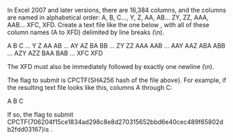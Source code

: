 In Excel 2007 and later versions, there are 16,384 columns, and the columns are named in alphabetical order: A, B, C..., Y, Z, AA, AB... ZY, ZZ, AAA, AAB... XFC, XFD. Create a text file like the one below
, with all of these column names (A to XFD) delimited by line breaks (\n).

A
B
C
...
Y
Z
AA
AB
...
AY
AZ
BA
BB
...
ZY
ZZ
AAA
AAB
...
AAY
AAZ
ABA
ABB
...
AZY
AZZ
BAA
BAB
...
XFC
XFD

The XFD must also be immediately followed by exactly one newline (\n).

The flag to submit is CPCTF{SHA256 hash of the file above}.
For example, if the resulting text file looks like this, columns A through C:

A
B
C

If so, the flag to submit CPCTF{706204f15ce1834ad298c8e8d270315652bbd6e40cec489f65802db2fdd03167}is .
